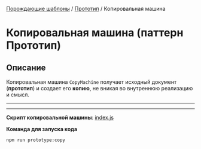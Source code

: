 [Порождающие шаблоны](../../#readme) / [Прототип](../#readme) / Копировальная машина

# Копировальная машина (паттерн Прототип)

## Описание

Копировальная машина `CopyMachine` получает исходный документ (**прототип**) и создает его **копию**, не вникая во внутреннюю реализацию и смысл.

***
***

**Скрипт копировальной машины**: [index.js](./index.js)

**Команда для запуска кода**

```
npm run prototype:copy
```
